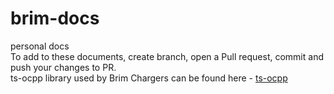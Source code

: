# brim-docs
personal docs  
To add to these documents, create branch, open a Pull request, commit and push your changes to PR.
<br>
ts-ocpp library used by Brim Chargers can be found here - [ts-ocpp](https://github.com/voltbras/ts-ocpp/tree/main)